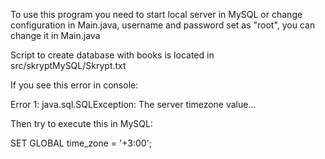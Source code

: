 To use this program you need to start local server in MySQL or change configuration in Main.java, username and password set as "root", you can change it in Main.java

Script to create database with books is located in src/skryptMySQL/Skrypt.txt

If you see this error in console:

Error 1: java.sql.SQLException: The server timezone value...

Then try to execute this in MySQL:

SET GLOBAL time_zone = '+3:00';
